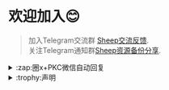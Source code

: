 # 欢迎加入😊
> 加入Telegram交流群 [Sheep交流反馈](https://t.me/sheep_007_xiaoyang).  
> 关注Telegram通知群[Sheep资源备份分享](https://t.me/sheep_007xiaoyang).


<details>
<summary>:zap:圈x+PKC微信自动回复</summary>
### 使用方法
 
1. QuantumultX设置开启进入HTTP Backend(右上角第二个)开启该功能，并设置(右上角第一个):<br\>
监听地址:`127.0.0.1`  
端口:`9999`
2.在HTTP Backend里面(右上角第三个)➕填入[backend]处理请求路径与脚本路径:  
处理请求路径: `^/sheep/pkc/gpt/`  
脚本路径: [长按复制]{https://raw.githubusercontent.com/SheepFJ/Sheep/refs/heads/main/sheepTask/pkcWeChatGpt.js}  
3.设置微信pkc插件--关键词自动回复:  
pkc插件中打开关键词自动回复，进入关键词回复设置右上点添加，自动回复文本(必填)中填写`/pkc text 1 [原文]`


</details>



<details>
<summary>:trophy:声明</summary>
## :construction:免责声明：

* 本项目中的所有解锁与解密分析脚本仅供资源共享与学习交流之用，不对其合法性、准确性、完整性和有效性作任何保证，请用户自行评估和判断。

* 任何间接使用本项目脚本的行为，包括但不限于搭建 VPS 或在违反国家/地区法律及相关规定的情况下传播内容，由此导致的隐私泄漏或其他后果，概由用户自行承担责任。

* 禁止将本项目的任何内容用于商业用途或任何非法目的，因不当使用而引发的后果由使用者自行负责。

* 若任何单位或个人认为本项目的脚本可能侵犯其合法权益，请及时提供身份及权利证明，我们将在核实后移除相关内容。

* 对于脚本使用中可能出现的任何问题，包括但不限于因脚本错误而造成的损失或损害，项目不承担任何责任。

* 用户需在下载后 24 小时内从计算机或移动设备中完全删除上述内容。

* 任何以任何方式访问或使用本项目脚本的用户，均应仔细阅读并遵守本声明。我们保留随时修改或补充本免责声明的权利。使用或复制任何相关内容即视为您已接受本声明。


</details>

